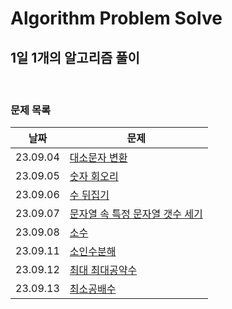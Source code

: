# Algorithm Problem Solve

## 1일 1개의 알고리즘 풀이

<br>

### 문제 목록

| 날짜     | 문제                                                                                        |
| -------- | ------------------------------------------------------------------------------------------- |
| 23.09.04 | [대소문자 변환](./SEP/0904.%20대문자%20변환/)                                               |
| 23.09.05 | [숫자 회오리](./SEP/0905.%20숫자%20회오리/)                                                 |
| 23.09.06 | [수 뒤집기](./SEP/0906.%20수%20뒤집기/)                                                     |
| 23.09.07 | [문자열 속 특정 문자열 갯수 세기](./SEP/0907.%20문자열%20속%20특정%20문자열%20갯수%20세기/) |
| 23.09.08 | [소수](./SEP/0908.%20소수/)                                                                 |
| 23.09.11 | [소인수분해](./SEP/0911.%20소인수분해/)                                                     |
| 23.09.12 | [최대 최대공약수](./SEP/0912.%20최대%20최대공약수/)                                         |
| 23.09.13 | [최소공배수](./SEP/0913.%20최소공배수/)                                                     |
